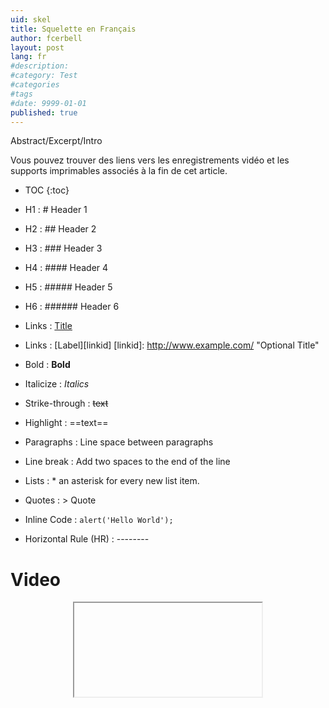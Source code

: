 ```yaml
---
uid: skel
title: Squelette en Français
author: fcerbell
layout: post
lang: fr
#description:
#category: Test
#categories
#tags
#date: 9999-01-01
published: true
---
```


Abstract/Excerpt/Intro

Vous pouvez trouver des liens vers les enregistrements vidéo et les supports
imprimables associés à la fin de cet article.

* TOC
{:toc}

* H1 : # Header 1
* H2 : ## Header 2
* H3 : ### Header 3
* H4 : #### Header 4
* H5 : ##### Header 5
* H6 : ###### Header 6
* Links : [Title](URL)
* Links : [Label][linkid]
[linkid]: http://www.example.com/ "Optional Title"
* Bold : **Bold**
* Italicize : *Italics*
* Strike-through : ~~text~~
* Highlight : ==text==
* Paragraphs : Line space between paragraphs
* Line break : Add two spaces to the end of the line
* Lists : * an asterisk for every new list item.
* Quotes : > Quote
* Inline Code : `alert('Hello World');`
* Horizontal Rule (HR) : --------
[^1]: This is my first footnote
[^n]: Visit http://milanaryal.com
[^n]: A final footnote

# Video

<center><iframe></center>

# Pré-requis

Contenu

# Supports et liens

| Lien | Description |
|---|---|
| [MainBook][mainbook], Slides([dualhead][maindeck_dualhead], [notesonly][maindeck_notesonly], [paper][maindeck_paper], [slidesonly][maindeck_slidesonly]) | Article booklet to print and associated slidedeck |
| [DemoBook][demobook], Slides([dualhead][demodeck_dualhead], [notesonly][demodeck_notesonly], [paper][demodeck_paper], [slidesonly][demodeck_slidesonly]) | Demo script booklet to print and associated slidedeck |
| [LabsBook][labsbook], Slides([dualhead][labsdeck_dualhead], [notesonly][labsdeck_notesonly], [paper][labsdeck_paper], [slidesonly][labsdeck_slidesonly]) | Hands-on scripts booklet to print and associated slidedeck |
| [ExercicesBook][exercicesbook], Slides([dualhead][exercicesdeck_dualhead], [notesonly][exercicesdeck_notesonly], [paper][exercicesdeck_paper], [slidesonly][exercicesdeck_slidesonly]) | Exercices and solutions booklet to print and associated slidedeck |
| [Video] | Enregistrement vidéo de la démonstration |

# Notes de bas de page

[mainbook]: {{site.url}}{{site.baseurl}}/assets/posts/{{page.uid}}/mainbook.pdf "Livret principal imprimable"
[maindeck_dualhead]: {{site.url}}{{site.baseurl}}/assets/posts/{{page.uid}}/maindeck_dualhead.pdf "Diaporama du livret principal avec les notes, dans un format pour deux écrans"
[maindeck_notesonly]: {{site.url}}{{site.baseurl}}/assets/posts/{{page.uid}}/maindeck_notesonly.pdf "Notes du diaporama du livret principal"
[maindeck_paper]: {{site.url}}{{site.baseurl}}/assets/posts/{{page.uid}}/maindeck_paper.pdf "Diaporama du livret principal imprimable sur papier avec les notes"
[maindeck_slidesonly]: {{site.url}}{{site.baseurl}}/assets/posts/{{page.uid}}/maindeck_slidesonly.pdf "Diaporama du livret principal sans les notes"
[demobook]: {{site.url}}{{site.baseurl}}/assets/posts/{{page.uid}}/demobook.pdf "Script de démonstration imprimable"
[demodeck_dualhead]: {{site.url}}{{site.baseurl}}/assets/posts/{{page.uid}}/demodeck_dualhead.pdf "Diaporama du script de démonstration avec les notes, dans un format à deux écrans"
[demodeck_notesonly]: {{site.url}}{{site.baseurl}}/assets/posts/{{page.uid}}/demodeck_notesonly.pdf "Notes diaporama du script de démonstration"
[demodeck_paper]: {{site.url}}{{site.baseurl}}/assets/posts/{{page.uid}}/demodeck_paper.pdf "Diaporama du script de demonstration imprimable sur papier avec les notes"
[demodeck_slidesonly]: {{site.url}}{{site.baseurl}}/assets/posts/{{page.uid}}/demodeck_slidesonly.pdf "Diaporama du script de démonstration sans les notes"
[labsbook]: {{site.url}}{{site.baseurl}}/assets/posts/{{page.uid}}/labsbook.pdf "Cahier de travaux dirigés imprimable"
[labsdeck_dualhead]: {{site.url}}{{site.baseurl}}/assets/posts/{{page.uid}}/labsdeck_dualhead.pdf "Diaporama du cahier de travaux dirigés avec les notes, dans un format à deux écrans"
[labsdeck_notesonly]: {{site.url}}{{site.baseurl}}/assets/posts/{{page.uid}}/labsdeck_notesonly.pdf "Notes du diaporama du cahier de travaux dirigés"
[labsdeck_paper]: {{site.url}}{{site.baseurl}}/assets/posts/{{page.uid}}/labsdeck_paper.pdf "Diaporama du cahier de travaux dirigés imprimable sur papier avec les notes"
[labsdeck_slidesonly]: {{site.url}}{{site.baseurl}}/assets/posts/{{page.uid}}/labsdeck_slidesonly.pdf "Diaporama du cahier de travaux dirigés sans les notes"
[exercicesbook]: {{site.url}}{{site.baseurl}}/assets/posts/{{page.uid}}/exercicesbook.pdf "Livret d'exercices imprimable"
[exercicesdeck_dualhead]: {{site.url}}{{site.baseurl}}/assets/posts/{{page.uid}}/exercicesdeck_dualhead.pdf "Diaporama du livret d'exercices avec les notes au format double-écran"
[exercicesdeck_notesonly]: {{site.url}}{{site.baseurl}}/assets/posts/{{page.uid}}/exercicesdeck_notesonly.pdf "Notes du diaporama du cahier d'exercices"
[exercicesdeck_paper]: {{site.url}}{{site.baseurl}}/assets/posts/{{page.uid}}/exercicesdeck_paper.pdf "Diaporama du cahier d'exercices avec les notes au format papier"
[exercicesdeck_slidesonly]: {{site.url}}{{site.baseurl}}/assets/posts/{{page.uid}}/exercicesdeck_slidesonly.pdf "Diaporama du cahier d'exercices sans les notes"
[Video]: https://youtu.be/kK4GxAwJKD0 "Enregistrement vidéo de la démonstration"
